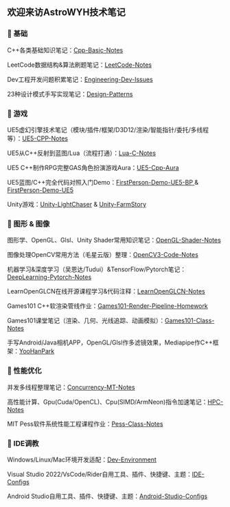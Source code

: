 ## 欢迎来访AstroWYH技术笔记

### 🌱 基础

C++各类基础知识笔记：[Cpp-Basic-Notes](https://github.com/AstroWYH/Cpp-Basic-Notes)

LeetCode数据结构&算法刷题笔记：[LeetCode-Notes](https://github.com/AstroWYH/LeetCode-Notes)

Dev工程开发问题积累笔记：[Engineering-Dev-Issues](https://github.com/AstroWYH/Engineering-Dev-Issues)

23种设计模式手写实现笔记：[Design-Patterns](https://github.com/AstroWYH/Design-Patterns)

### 🌱 游戏

UE5虚幻引擎技术笔记（模块/插件/框架/D3D12/渲染/智能指针/委托/多线程等）：[UE5-CPP-Notes](https://github.com/AstroWYH/UE5-CPP-Notes/tree/main)

UE5从C++反射到蓝图/Lua（流程打通）：[Lua-C-Notes](https://github.com/AstroWYH/Lua-C-Notes)

UE5 C++制作RPG完整GAS角色扮演游戏Aura：[UE5-Cpp-Aura](https://github.com/AstroWYH/UE5-Cpp-Aura)

UE5蓝图/C++完全代码对照入门Demo：[FirstPerson-Demo-UE5-BP ](https://github.com/AstroWYH/FirstPerson-Demo-UE5-BP) & [FirstPerson-Demo-UE5](https://github.com/AstroWYH/FirstPerson-Demo-UE5)

Unity游戏：[Unity-LightChaser](https://github.com/AstroWYH/Unity-LightChaser) & [Unity-FarmStory](https://github.com/AstroWYH/Unity-FarmStory)

### 🌱 图形 & 图像

图形学、OpenGL、Glsl、Unity Shader常用知识笔记：[OpenGL-Shader-Notes](https://github.com/AstroWYH/OpenGL-Shader-Notes)

图像处理OpenCV常用方法（毛星云版）整理：[OpenCV3-Code-Notes](https://github.com/AstroWYH/OpenCV3-Code-Notes)

机器学习&深度学习（吴恩达/Tudui）&TensorFlow/Pytorch笔记：[DeepLearning-Pytorch-Notes](https://github.com/AstroWYH/DeepLearning-Pytorch-Notes)

LearnOpenGLCN在线开源课程学习&代码注释：[LearnOpenGLCN-Notes](https://github.com/AstroWYH/LearnOpenGLCN-Notes)

Games101 C++软渲染管线作业：[Games101-Render-Pipeline-Homework](https://github.com/AstroWYH/Games101-Render-Pipeline-Homework)

Games101课堂笔记（渲染、几何、光线追踪、动画模拟）：[Games101-Class-Notes](https://github.com/AstroWYH/Games101-Class-Notes)

手写Android/Java相机APP，OpenGL/Glsl作多滤镜效果，Mediapipe作C++框架：[YooHanPark](https://github.com/AstroWYH/YooHanPark)

### 🌱 性能优化

并发多线程整理笔记：[Concurrency-MT-Notes](https://github.com/AstroWYH/Concurrency-MT-Notes)

高性能计算、Gpu(Cuda/OpenCL)、Cpu(SIMD/ArmNeon)指令加速笔记：[HPC-Notes](https://github.com/AstroWYH/HPC-Notes)

MIT Pess软件系统性能工程课程作业：[Pess-Class-Notes](https://github.com/AstroWYH/Pess-Class-Notes)

### 🌱 IDE调教

Windows/Linux/Mac环境开发适配：[Dev-Environment](https://github.com/AstroWYH/Dev-Environment)

Visual Studio 2022/VsCode/Rider自用工具、插件、快捷键、主题：[IDE-Configs](https://github.com/AstroWYH/IDE-Configs)

Android Studio自用工具、插件、快捷键、主题：[Android-Studio-Configs](https://github.com/AstroWYH/Android-Studio-Configs)

<!--
**AstroWYH/AstroWYH** is a ✨ _special_ ✨ repository because its `README.md` (this file) appears on your GitHub profile.

Here are some ideas to get you started:

- 🔭 I’m currently working on ...
- 🌱 I’m currently learning ...
- 👯 I’m looking to collaborate on ...
- 🤔 I’m looking for help with ...
- 💬 Ask me about ...
- 📫 How to reach me: ...
- 😄 Pronouns: ...
- ⚡ Fun fact: ...👋
-->

